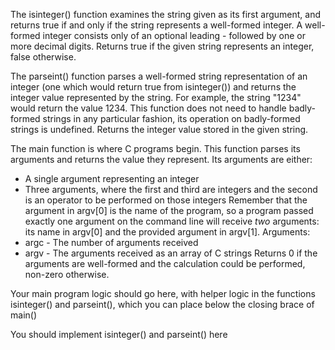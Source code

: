The isinteger() function examines the string given as its first argument, and returns true if and only if the string represents a well-formed integer.  A well-formed integer consists only of an optional leading - followed by one or more decimal digits. Returns true if the given string represents an integer, false otherwise.


The parseint() function parses a well-formed string representation of an integer (one which would return true from isinteger()) and returns the integer value represented by the string.  For example, the string "1234" would return the value 1234.  This function does not need to handle badly-formed strings in any particular fashion, its operation on badly-formed strings is undefined. Returns the integer value stored in the given string.


The main function is where C programs begin. This function parses its arguments and returns the value they represent.  Its arguments are either:
 * A single argument representing an integer
 * Three arguments, where the first and third are integers and the second is an operator to be performed on those integers
Remember that the argument in argv[0] is the name of the program, so a program passed exactly one argument on the command line will receive _two_ arguments: its name in argv[0] and the provided argument in argv[1].
 Arguments:
 * argc - The number of arguments received
 * argv - The arguments received as an array of C strings
 Returns 0 if the arguments are well-formed and the calculation could be performed, non-zero otherwise.


Your main program logic should go here, with helper logic in the functions isinteger() and parseint(), which you can place below the closing brace of main()


You should implement isinteger() and parseint() here